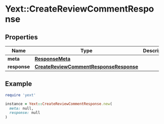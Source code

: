 # Yext::CreateReviewCommentResponse

## Properties

| Name | Type | Description | Notes |
| ---- | ---- | ----------- | ----- |
| **meta** | [**ResponseMeta**](ResponseMeta.md) |  | [optional] |
| **response** | [**CreateReviewCommentResponseResponse**](CreateReviewCommentResponseResponse.md) |  | [optional] |

## Example

```ruby
require 'yext'

instance = Yext::CreateReviewCommentResponse.new(
  meta: null,
  response: null
)
```

